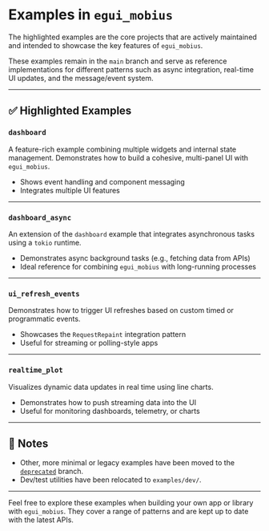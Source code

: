 # Examples in `egui_mobius`

The highlighted examples are the core projects that are actively maintained and intended to showcase the key features of `egui_mobius`.

These examples remain in the `main` branch and serve as reference implementations for different patterns such as async integration, real-time UI updates, and the message/event system.

---

## ✅ Highlighted Examples

### `dashboard`
A feature-rich example combining multiple widgets and internal state management. Demonstrates how to build a cohesive, multi-panel UI with `egui_mobius`.

- Shows event handling and component messaging
- Integrates multiple UI features

---

### `dashboard_async`
An extension of the `dashboard` example that integrates asynchronous tasks using a `tokio` runtime.

- Demonstrates async background tasks (e.g., fetching data from APIs)
- Ideal reference for combining `egui_mobius` with long-running processes

---

### `ui_refresh_events`
Demonstrates how to trigger UI refreshes based on custom timed or programmatic events.

- Showcases the `RequestRepaint` integration pattern
- Useful for streaming or polling-style apps

---

### `realtime_plot`
Visualizes dynamic data updates in real time using line charts.

- Demonstrates how to push streaming data into the UI
- Useful for monitoring dashboards, telemetry, or charts

---

## 📝 Notes

- Other, more minimal or legacy examples have been moved to the [`deprecated`](https://github.com/YOUR-ORG/egui_mobius/tree/deprecated) branch.
- Dev/test utilities have been relocated to `examples/dev/`.

---

Feel free to explore these examples when building your own app or library with `egui_mobius`. They cover a range of patterns and are kept up to date with the latest APIs.
